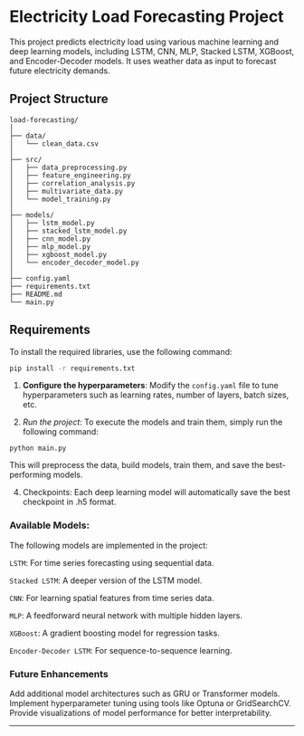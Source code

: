 # Electricity Load Forecasting Project

This project predicts electricity load using various machine learning and deep learning models, including LSTM, CNN, MLP, Stacked LSTM, XGBoost, and Encoder-Decoder models. It uses weather data as input to forecast future electricity demands.

## Project Structure

```
load-forecasting/
│
├── data/
│   └── clean_data.csv            
│
├── src/
│   ├── data_preprocessing.py     
│   ├── feature_engineering.py    
│   ├── correlation_analysis.py   
│   ├── multivariate_data.py      
│   └── model_training.py        
│
├── models/
│   ├── lstm_model.py             
│   ├── stacked_lstm_model.py     
│   ├── cnn_model.py             
│   ├── mlp_model.py              
│   ├── xgboost_model.py          
│   └── encoder_decoder_model.py 
│
├── config.yaml                  
├── requirements.txt              
├── README.md                   
└── main.py                      
```



## Requirements

To install the required libraries, use the following command:

```bash
pip install -r requirements.txt
```

1. **Configure the hyperparameters**:
Modify the `config.yaml` file to tune hyperparameters such as learning rates, number of layers, batch sizes, etc.

3. *Run the project*:
To execute the models and train them, simply run the following command:


```
python main.py
```

This will preprocess the data, build models, train them, and save the best-performing models.

4. Checkpoints:
Each deep learning model will automatically save the best checkpoint in .h5 format.


### Available Models:
The following models are implemented in the project:

`LSTM`: For time series forecasting using sequential data.

`Stacked LSTM`: A deeper version of the LSTM model.

`CNN`: For learning spatial features from time series data.

`MLP`: A feedforward neural network with multiple hidden layers.

`XGBoost`: A gradient boosting model for regression tasks.

`Encoder-Decoder LSTM`: For sequence-to-sequence learning.



### Future Enhancements
Add additional model architectures such as GRU or Transformer models.
Implement hyperparameter tuning using tools like Optuna or GridSearchCV.
Provide visualizations of model performance for better interpretability.

---
